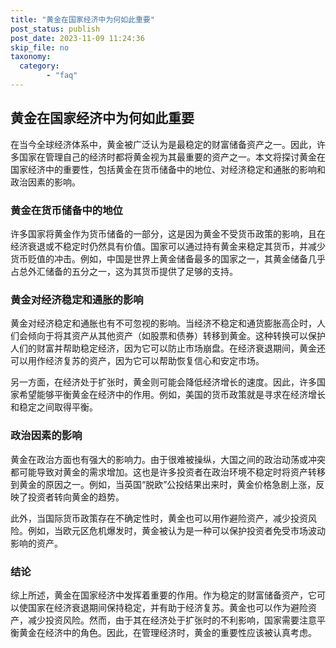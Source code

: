 ```yaml
---
title: "黄金在国家经济中为何如此重要"
post_status: publish
post_date: 2023-11-09 11:24:36
skip_file: no
taxonomy:
  category:
        - "faq"
---
```


## 黄金在国家经济中为何如此重要

在当今全球经济体系中，黄金被广泛认为是最稳定的财富储备资产之一。因此，许多国家在管理自己的经济时都将黄金视为其最重要的资产之一。本文将探讨黄金在国家经济中的重要性，包括黄金在货币储备中的地位、对经济稳定和通胀的影响和政治因素的影响。

### 黄金在货币储备中的地位

许多国家将黄金作为货币储备的一部分，这是因为黄金不受货币政策的影响，且在经济衰退或不稳定时仍然具有价值。国家可以通过持有黄金来稳定其货币，并减少货币贬值的冲击。例如，中国是世界上黄金储备最多的国家之一，其黄金储备几乎占总外汇储备的五分之一，这为其货币提供了足够的支持。

### 黄金对经济稳定和通胀的影响

黄金对经济稳定和通胀也有不可忽视的影响。当经济不稳定和通货膨胀高企时，人们会倾向于将其资产从其他资产（如股票和债券）转移到黄金。这种转换可以保护人们的财富并帮助稳定经济，因为它可以防止市场崩盘。在经济衰退期间，黄金还可以用作经济复苏的资产，因为它可以帮助恢复信心和安定市场。

另一方面，在经济处于扩张时，黄金则可能会降低经济增长的速度。因此，许多国家希望能够平衡黄金在经济中的作用。例如，美国的货币政策就是寻求在经济增长和稳定之间取得平衡。

### 政治因素的影响

黄金在政治方面也有强大的影响力。由于很难被操纵，大国之间的政治动荡或冲突都可能导致对黄金的需求增加。这也是许多投资者在政治环境不稳定时将资产转移到黄金的原因之一。例如，当英国“脱欧”公投结果出来时，黄金价格急剧上涨，反映了投资者转向黄金的趋势。

此外，当国际货币政策存在不确定性时，黄金也可以用作避险资产，减少投资风险。例如，当欧元区危机爆发时，黄金被认为是一种可以保护投资者免受市场波动影响的资产。

### 结论

综上所述，黄金在国家经济中发挥着重要的作用。作为稳定的财富储备资产，它可以使国家在经济衰退期间保持稳定，并有助于经济复苏。黄金也可以作为避险资产，减少投资风险。然而，由于其在经济处于扩张时的不利影响，国家需要注意平衡黄金在经济中的角色。因此，在管理经济时，黄金的重要性应该被认真考虑。
